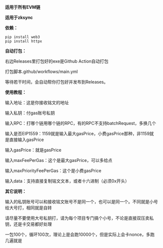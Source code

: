 **适用于所有EVM链**

**适用于zksync**



**依赖：**

```
pip install web3
pip install httpx
```




**自动打包：**

右边Releases里打包好的exe是Github Action自动打包


打包脚本.github/workflows/main.yml

等待若干时间，会自动帮你打包好并发布到Releases。




**使用教程：** 

输入地址：这是你接收铭文的地址

输入私钥：付gas账号私钥

输入RPC：打哪个链用哪个链的RPC，有的RPC不支持batchRequest，多换几个

输入是否EIP1559：1159就是输入最大gasPrice，小费gasPrice那种，非1159就是直接输入gasPrice

输入gasPrice：就是gasPrice

输入maxFeePerGas：这个是最大gasPrice，可以多给点

输入maxPriorityFeePerGas：这个是小费gasPrice

输入data：支持直接复制铭文文本，或者十六进制（必须0x开头）





**其它说明：**

输入的私钥账号可以和接收铭文账号不是同一个，也可以是同一个。不同就是小号给大号打，相同就是自转

请尽量不要使用大号私钥打，请为每个项目专门搞个小号，不论是直接双压卖私钥，还是卡交易都好处理

一包100个，循环100次，理论上是会跑10000个，但是实际上会卡nonce，多跑几遍就是

